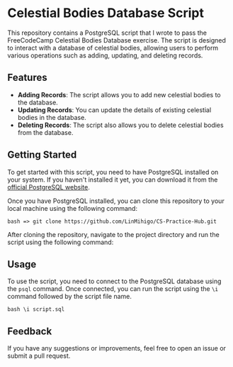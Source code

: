 # Celestial Bodies Database Script

This repository contains a PostgreSQL script that I wrote to pass the FreeCodeCamp Celestial Bodies Database exercise. The script is designed to interact with a database of celestial bodies, allowing users to perform various operations such as adding, updating, and deleting records.

## Features

- **Adding Records**: The script allows you to add new celestial bodies to the database.
- **Updating Records**: You can update the details of existing celestial bodies in the database.
- **Deleting Records**: The script also allows you to delete celestial bodies from the database.

## Getting Started

To get started with this script, you need to have PostgreSQL installed on your system. If you haven't installed it yet, you can download it from the [official PostgreSQL website](https://www.postgresql.org/download/).

Once you have PostgreSQL installed, you can clone this repository to your local machine using the following command:

```
bash => git clone https://github.com/LinMihigo/CS-Practice-Hub.git
```


After cloning the repository, navigate to the project directory and run the script using the following command:


## Usage

To use the script, you need to connect to the PostgreSQL database using the `psql` command. Once connected, you can run the script using the `\i` command followed by the script file name.

```bash \i script.sql```


## Feedback

If you have any suggestions or improvements, feel free to open an issue or submit a pull request.

